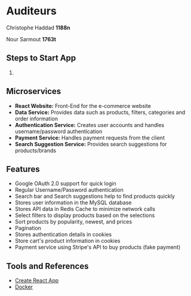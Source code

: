 # Auditeurs

Christophe Haddad **1188n**

Nour Sarmout **1763t**

## Steps to Start App

1.

## Microservices

- **React Website:** Front-End for the e-commerce website
- **Data Service:** Provides data such as products, filters, categories and order information
- **Authentication Service:** Creates user accounts and handles username/password authentication
- **Payment Service:** Handles payment requests from the client
- **Search Suggestion Service:** Provides search suggestions for products/brands

## Features

- Google OAuth 2.0 support for quick login
- Regular Username/Password authentication
- Search bar and Search suggestions help to find products quickly
- Stores user information in the MySQL database
- Stores API data in Redis Cache to minimize network calls
- Select filters to display products based on the selections
- Sort products by popularity, newest, and prices
- Pagination
- Stores authentication details in cookies
- Store cart's product information in cookies
- Payment service using Stripe's API to buy products (fake payment)

## Tools and References

- [Create React App](https://reactjs.org/docs/create-a-new-react-app.html)
- [Docker](http://docker.com/)
